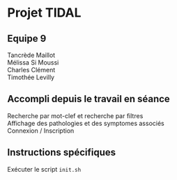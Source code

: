 # Projet TIDAL

## Equipe 9
Tancrède Maillot<br/>
Mélissa Si Moussi<br/>
Charles Clément<br/>
Timothée Levilly<br/>

## Accompli depuis le travail en séance
Recherche par mot-clef et recherche par filtres<br/>
Affichage des pathologies et des symptomes associés<br/>
Connexion / Inscription<br/>

## Instructions spécifiques
Exécuter le script `init.sh`<br/>
